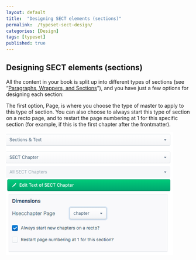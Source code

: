 ```yaml
---
layout: default
title:  "Designing SECT elements (sections)"
permalink:  /typeset-sect-design/
categories: [Design]
tags: [typeset]
published: true
---
```


<section data-type="chapter" class="hsecchapter" data-hederis-type="hsecchapter" id="typeset-sect-design" data-pi-attrs="id: typeset-sect-design; data-tags: typeset;" role="doc-chapter" data-tags="typeset" data-author-name=" " data-book-title=" " title="Designing SECT elements (sections)"><h1 data-hederis-type="hblkchaptitle" class="hblkchaptitle" id="plyymHzfO">Designing SECT elements (sections)</h1>
    <p class="hblkp" data-hederis-type="hblkp" id="p7z0xPyJG">All the content in your book is split up into different types of sections (see &#8220;<a href="{% post_url 2019-10-21-15-ParagraphsWrappersSectionsandInlines %}" id="pRxjhHy2w"><span class="Hyperlink" id="pSMfWgM7S">Paragraphs, Wrappers, and Sections</span></a>&#8221;), and you have just a few options for designing each section:</p>
    <p class="hblkp" data-hederis-type="hblkp" id="pASetg88r">The first option, Page, is where you choose the type of master to apply to this type of section. You can also choose to always start this type of section on a recto page, and to restart the page numbering at 1 for this specific section (for example, if this is the first chapter after the frontmatter).</p>
    <img data-hederis-type="hblkimg" class="hblkimg" id="paqyRcXyE" src="/images/sectelements.png" data-img-src="sectelements.png"/>
    </section>
    